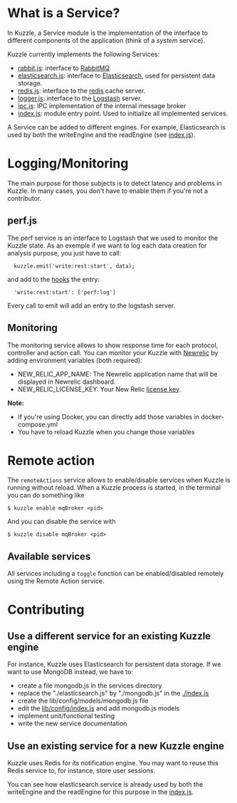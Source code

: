 # What is a Service?

In Kuzzle, a Service module is the implementation of the interface to different components of the application (think of a *system* service).

Kuzzle currently implements the following Services:

* [rabbit.js](./rabbit.js): interface to [RabbitMQ](https://www.rabbitmq.com/)
* [elasticsearch.js](./elasticsearch.js): interface to [Elasticsearch](https://www.elastic.co/products/elasticsearch), used for persistent data storage.
* [redis.js](./redis.js): interface to the [redis](http://redis.io) cache server.
* [logger.js](./logger.js): interface to the [Logstash](https://www.elastic.co/products/logstash) server.
* [ipc.js](./ipc.js): IPC implementation of the internal message broker
* [index.js](./index.js): module entry point. Used to initialize all implemented services.


A Service can be added to different engines. For example, Elasticsearch is used by both the writeEngine and the readEngine (see [index.js](./index.js)).


# Logging/Monitoring

The main purpose for those subjects is to detect latency and problems in Kuzzle. In many cases, you don't have to enable them if you're not a contributor.

## perf.js

The perf service is an interface to Logstash that we used to monitor the Kuzzle state.
As an exemple if we want to log each data creation for analysis purpose, you just have to call:

```
  kuzzle.emit('write:rest:start', data);
```

and add to the [hooks](../../lib/config/hooks.js) the entry:

```
  'write:rest:start': ['perf:log']
```

Every call to emit will add an entry to the logstash server.


## Monitoring

The monitoring service allows to show response time for each protocol, controller and action call.
You can monitor your Kuzzle with [Newrelic](http://newrelic.com/) by adding environment variables (both required):

* NEW_RELIC_APP_NAME: The Newrelic application name that will be displayed in Newrelic dashboard.
* NEW_RELIC_LICENSE_KEY: Your New Relic [license key](https://docs.newrelic.com/docs/subscriptions/license-key).

**Note:**

* If you're using Docker, you can directly add those variables in docker-compose.yml
* You have to reload Kuzzle when you change those variables

# Remote action

The `remoteActions` service allows to enable/disable services when Kuzzle is running without reload. When a Kuzzle process is started, in the terminal you can do something like


```
$ kuzzle enable mqBroker <pid>
```

And you can disable the service with

```
$ kuzzle disable mqBroker <pid>
```

## Available services

All services including a ``toggle`` function can be enabled/disabled remotely using the Remote Action service.

# Contributing

## Use a different service for an existing Kuzzle engine

For instance, Kuzzle uses Elasticsearch for persistent data storage. If we want to use MongoDB instead, we have to:

* create a file mongodb.js in the services directory
* replace the "./elasticsearch.js" by "./mongodb.js" in the [./index.js](./index.js)
* create the lib/config/models/mongodb.js file
* edit the [lib/config/index.js](../config/index.js) and add mongodb.js models
* implement unit/functional testing
* write the new service documentation


## Use an existing service for a new Kuzzle engine
Kuzzle uses Redis for its notification engine.
You may want to reuse this Redis service to, for instance, store user sessions.

You can see how elasticsearch service is already used by both the writeEngine and the readEngine for this purpose in the [index.js](./index.js).
